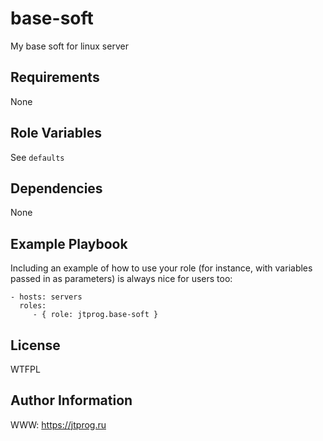 base-soft
=========

My base soft for linux server

Requirements
------------

None

Role Variables
--------------

See `defaults`

Dependencies
------------

None

Example Playbook
----------------

Including an example of how to use your role (for instance, with variables passed in as parameters) is always nice for users too:

    - hosts: servers
      roles:
         - { role: jtprog.base-soft }

License
-------

WTFPL

Author Information
------------------

WWW: https://jtprog.ru
